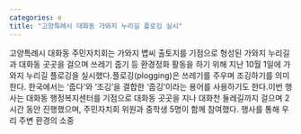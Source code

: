 ```yaml
---
categories: e
title: "고양특례시 대화동 가와지 누리길 플로깅 실시"
---
```

고양특례시 대화동 주민자치회는 가와지 볍씨 출토지를 기점으로 형성된 가와지 누리길과 대화동 곳곳을 걸으며 쓰레기 줍기 등 환경정화 활동을 하기 위해 지난 10월 1일에 가와지 누리길 플로깅을 실시했다.플로깅(plogging)은 쓰레기를 주우며 조깅하기를 의미한다. 한국에서는 ‘줍다’와 ‘조깅’을 결합한 ‘줍깅’이라는 용어를 사용하기도 한다.이번 행사는 대화동 행정복지센터를 기점으로 대화동 곳곳을 지나 대화천 둘레길까지 걸으며 2시간 동안 진행했으며, 주민자치회 위원과 중학생 5명이 함께 참여했다. 행사를 통해 우리 주변 환경의 소중